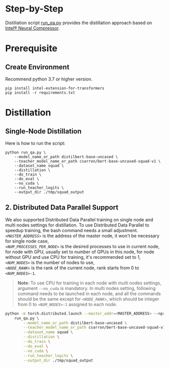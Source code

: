Step-by-Step​
============
Distillation script [run_qa.py](./run_qa.py) provides the distillation approach based on [Intel® Neural Compressor](https://github.com/intel/neural-compressor).

# Prerequisite​

## Create Environment​
Recommend python 3.7 or higher version.
```shell
pip install intel-extension-for-transformers
pip install -r requirements.txt
```

# Distillation
## Single-Node Distillation

Here is how to run the script:
```
python run_qa.py \
    --model_name_or_path distilbert-base-uncased \
    --teacher_model_name_or_path csarron/bert-base-uncased-squad-v1 \
    --dataset_name squad \
    --distillation \
    --do_train \
    --do_eval \
    --no_cuda \
    --run_teacher_logits \
    --output_dir ./tmp/squad_output
```


## 2. Distributed Data Parallel Support

We also supported Distributed Data Parallel training on single node and multi nodes settings for distillation. To use Distributed Data Parallel to speedup training, the bash command needs a small adjustment.
<br>
*`<MASTER_ADDRESS>`* is the address of the master node, it won't be necessary for single node case,
<br>
*`<NUM_PROCESSES_PER_NODE>`* is the desired processes to use in current node, for node with GPU, usually set to number of GPUs in this node, for node without GPU and use CPU for training, it's recommended set to 1,
<br>
*`<NUM_NODES>`* is the number of nodes to use,
<br>
*`<NODE_RANK>`* is the rank of the current node, rank starts from 0 to *`<NUM_NODES>`*`-1`.
<br>

 >**Note**: To use CPU for training in each node with multi nodes settings, argument `--no_cuda` is mandatory. In multi nodes setting, following command needs to be launched in each node, and all the commands should be the same except for *`<NODE_RANK>`*, which should be integer from 0 to *`<NUM_NODES>`*`-1` assigned to each node.
```bash
python -m torch.distributed.launch --master_addr=<MASTER_ADDRESS> --nproc_per_node=<NUM_PROCESSES_PER_NODE> --nnodes=<NUM_NODES> --node_rank=<NODE_RANK> \
    run_qa.py \
        --model_name_or_path distilbert-base-uncased \
        --teacher_model_name_or_path csarron/bert-base-uncased-squad-v1 \
        --dataset_name squad \
        --distillation \
        --do_train \
        --do_eval \
        --no_cuda \
        --run_teacher_logits \
        --output_dir ./tmp/squad_output
```
